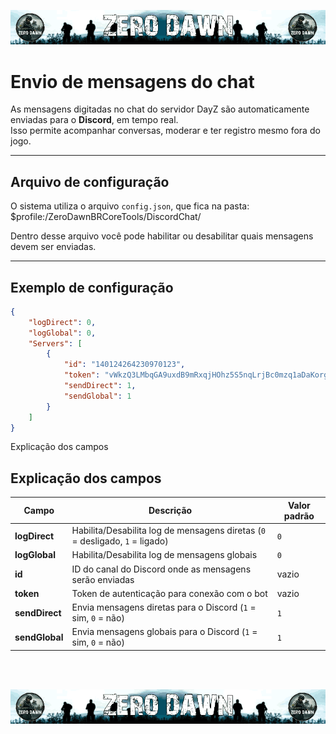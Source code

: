 <p align="center"> <img src="https://github.com/zerodawnbr/zerodawntoolbox/blob/main/imgs/banner.jpg" alt="Banner Zero Dawn"> </p>


# Envio de mensagens do chat

As mensagens digitadas no chat do servidor DayZ são automaticamente enviadas para o **Discord**, em tempo real.  
Isso permite acompanhar conversas, moderar e ter registro mesmo fora do jogo.  

---

## Arquivo de configuração

O sistema utiliza o arquivo `config.json`, que fica na pasta:  
$profile:/ZeroDawnBRCoreTools/DiscordChat/


Dentro desse arquivo você pode habilitar ou desabilitar quais mensagens devem ser enviadas.  

---

## Exemplo de configuração

```json
{
    "logDirect": 0,
    "logGlobal": 0,
    "Servers": [
        {
            "id": "140124264230970123",
            "token": "vWkzQ3LMbqGA9uxdB9mRxqjHOhz5S5nqLrjBc0mzq1aDaKorgjWIWgDIG9",
            "sendDirect": 1,
            "sendGlobal": 1
        }
    ]
}
```
Explicação dos campos

## Explicação dos campos

| Campo        | Descrição                                                                 | Valor padrão |
|--------------|---------------------------------------------------------------------------|--------------|
| **logDirect**  | Habilita/Desabilita log de mensagens diretas (`0` = desligado, `1` = ligado) | `0`          |
| **logGlobal**  | Habilita/Desabilita log de mensagens globais                           | `0`          |
| **id**         | ID do canal do Discord onde as mensagens serão enviadas                | vazio        |
| **token**      | Token de autenticação para conexão com o bot                           | vazio        |
| **sendDirect** | Envia mensagens diretas para o Discord (`1` = sim, `0` = não)          | `1`          |
| **sendGlobal** | Envia mensagens globais para o Discord (`1` = sim, `0` = não)          | `1`          |



<br><br><p align="center"> <img src="https://github.com/zerodawnbr/zerodawntoolbox/blob/main/imgs/banner.jpg" alt="Banner Zero Dawn"> </p>
